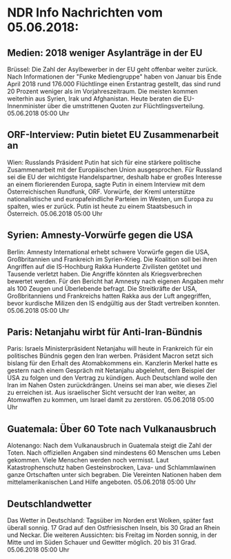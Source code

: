 # NDR Info Nachrichten vom 05.06.2018:


## Medien: 2018 weniger Asylanträge in der EU
Brüssel: Die Zahl der Asylbewerber in der EU geht offenbar weiter zurück. Nach Informationen der "Funke Mediengruppe" haben von Januar bis Ende April 2018 rund 176.000 Flüchtlinge einen Erstantrag gestellt, das sind rund 20 Prozent weniger als im Vorjahreszeitraum. Die meisten kommen weiterhin aus Syrien, Irak und Afghanistan. Heute beraten die EU-Innenminister über die umstrittenen Quoten zur Flüchtlingsverteilung. 05.06.2018 05:00 Uhr 

## ORF-Interview: Putin bietet EU Zusammenarbeit an
Wien: Russlands Präsident Putin hat sich für eine stärkere politische Zusammenarbeit mit der Europäischen Union ausgesprochen. Für Russland sei die EU der wichtigste Handelspartner, deshalb habe er großes Interesse an einem florierenden Europa, sagte Putin in einem Interview mit dem Österreichischen Rundfunk, ORF. Vorwürfe, der Kreml unterstütze nationalistische und europafeindliche Parteien im Westen, um Europa zu spalten, wies er  zurück. Putin ist heute zu einem Staatsbesuch in Österreich. 05.06.2018 05:00 Uhr 

## Syrien: Amnesty-Vorwürfe gegen die USA
Berlin:		Amnesty International erhebt schwere Vorwürfe gegen die USA, Großbritannien und Frankreich im Syrien-Krieg. Die Koalition soll bei ihren Angriffen auf die IS-Hochburg Rakka Hunderte Zivilisten getötet und Tausende verletzt haben. Die Angriffe könnten als Kriegsverbrechen bewertet werden. Für den Bericht hat Amnesty nach eigenen Angaben mehr als 100 Zeugen und Überlebende befragt. Die Streitkräfte der USA, Großbritanniens und Frankreichs hatten Rakka aus der Luft angegriffen, bevor kurdische Milizen den IS endgültig aus der Stadt vertreiben konnten. 05.06.2018 05:00 Uhr 

## Paris: Netanjahu wirbt für Anti-Iran-Bündnis
Paris: Israels Ministerpräsident Netanjahu will heute in Frankreich für ein politisches Bündnis gegen den Iran werben. Präsident Macron setzt sich bislang für den Erhalt des Atomabkommens ein. Kanzlerin Merkel hatte es gestern nach einem Gespräch mit Netanjahu abgelehnt, dem Beispiel der USA zu folgen und den Vertrag zu kündigen. Auch Deutschland wolle den Iran im Nahen Osten zurückdrängen. Uneins sei man aber, wie dieses Ziel zu erreichen ist. Aus israelischer Sicht versucht der Iran weiter, an Atomwaffen zu kommen, um Israel damit zu zerstören. 05.06.2018 05:00 Uhr 

## Guatemala: Über 60 Tote nach Vulkanausbruch
Alotenango: Nach dem Vulkanausbruch in Guatemala steigt die Zahl der Toten. Nach offiziellen Angaben sind mindestens 60 Menschen ums Leben gekommen. Viele Menschen werden noch vermisst. Laut Katastrophenschutz haben  Gesteinsbrocken, Lava- und Schlammlawinen ganze Ortschaften unter sich begraben. Die Vereinten Nationen haben dem mittelamerikanischen Land Hilfe angeboten. 05.06.2018 05:00 Uhr 

## Deutschlandwetter
Das Wetter in Deutschland: Tagsüber im Norden erst Wolken, später fast überall sonnig. 17 Grad auf den Ostfriesischen Inseln, bis 30 Grad an Rhein und Neckar. Die weiteren Aussichten:
bis Freitag im Norden sonnig, in der Mitte und im Süden Schauer und Gewitter möglich. 20 bis 31 Grad. 05.06.2018 05:00 Uhr 
